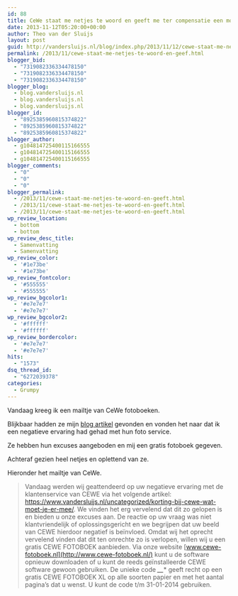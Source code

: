 ```yaml
---
id: 88
title: CeWe staat me netjes te woord en geeft me ter compensatie een mooi fotoboek gratis!
date: 2013-11-12T05:20:00+00:00
author: Theo van der Sluijs
layout: post
guid: http://vandersluijs.nl/blog/index.php/2013/11/12/cewe-staat-me-netjes-te-woord-en-geef/
permalink: /2013/11/cewe-staat-me-netjes-te-woord-en-geef.html
blogger_bid:
  - "7319082336334478150"
  - "7319082336334478150"
  - "7319082336334478150"
blogger_blog:
  - blog.vandersluijs.nl
  - blog.vandersluijs.nl
  - blog.vandersluijs.nl
blogger_id:
  - "8925385960815374822"
  - "8925385960815374822"
  - "8925385960815374822"
blogger_author:
  - g104814725400115166555
  - g104814725400115166555
  - g104814725400115166555
blogger_comments:
  - "0"
  - "0"
  - "0"
blogger_permalink:
  - /2013/11/cewe-staat-me-netjes-te-woord-en-geeft.html
  - /2013/11/cewe-staat-me-netjes-te-woord-en-geeft.html
  - /2013/11/cewe-staat-me-netjes-te-woord-en-geeft.html
wp_review_location:
  - bottom
  - bottom
wp_review_desc_title:
  - Samenvatting
  - Samenvatting
wp_review_color:
  - '#1e73be'
  - '#1e73be'
wp_review_fontcolor:
  - '#555555'
  - '#555555'
wp_review_bgcolor1:
  - '#e7e7e7'
  - '#e7e7e7'
wp_review_bgcolor2:
  - '#ffffff'
  - '#ffffff'
wp_review_bordercolor:
  - '#e7e7e7'
  - '#e7e7e7'
hits:
  - "1573"
dsq_thread_id:
  - "6272039378"
categories:
  - Grumpy
---
```

Vandaag kreeg ik een mailtje van CeWe fotoboeken.

Blijkbaar hadden ze mijn <a href="https://www.vandersluijs.nl/uncategorized/korting-bij-cewe-wat-moet-je-er-mee/" target="_blank">blog artikel</a>&nbsp;gevonden en vonden het naar dat ik een negatieve ervaring had gehad met hun foto service.

Ze hebben hun excuses aangeboden en mij een gratis fotoboek gegeven.

Achteraf gezien heel netjes en oplettend van ze.

Hieronder het mailtje van CeWe.

> Vandaag werden wij geattendeerd op uw negatieve ervaring met de klantenservice van CEWE via het volgende artikel: <https://www.vandersluijs.nl/uncategorized/korting-bij-cewe-wat-moet-je-er-mee/>. We vinden het erg vervelend dat dit zo gelopen is en bieden u onze excuses aan. De reactie op uw vraag was niet klantvriendelijk of oplossingsgericht en we begrijpen dat uw beeld van CEWE hierdoor negatief is beïnvloed. Omdat wij het oprecht vervelend vinden dat dit ten onrechte zo is verlopen, willen wij u een gratis CEWE FOTOBOEK aanbieden. Via onze website [www.cewe-fotoboek.nl](http://www.cewe-fotoboek.nl/) kunt u de software opnieuw downloaden of u kunt de reeds geïnstalleerde CEWE software gewoon gebruiken. De unieke code **_*__*_*** geeft recht op een gratis CEWE FOTOBOEK XL op alle soorten papier en met het aantal pagina’s dat u wenst. U kunt de code t/m 31-01-2014 gebruiken.